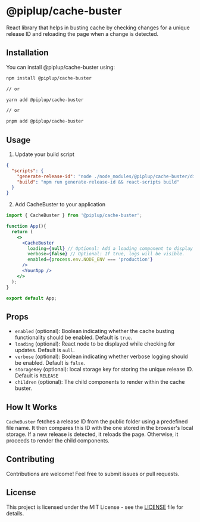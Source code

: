 # @piplup/cache-buster

React library that helps in busting cache by checking changes for a unique release ID and reloading the page when a change is detected.

## Installation

You can install @piplup/cache-buster using:

```bash
npm install @piplup/cache-buster

// or

yarn add @piplup/cache-buster

// or

pnpm add @piplup/cache-buster
```

## Usage
1. Update your build script
```json
{
  "scripts": {
    "generate-release-id": "node ./node_modules/@piplup/cache-buster/dist/generate-release-id --publicDir=public",
    "build": "npm run generate-release-id && react-scripts build"
  }
}
```

2. Add CacheBuster to your application
```jsx
import { CacheBuster } from '@piplup/cache-buster';

function App(){
  return (
    <>
      <CacheBuster 
        loading={null} // Optional: Add a loading component to display loading.
        verbose={false} // Optional: If true, logs will be visible.
        enabled={process.env.NODE_ENV === 'production'}
      />
      <YourApp />
    </>
  );
}

export default App;
```

## Props

- `enabled` (optional): Boolean indicating whether the cache busting functionality should be enabled. Default is `true`.
- `loading` (optional): React node to be displayed while checking for updates. Default is `null`.
- `verbose` (optional): Boolean indicating whether verbose logging should be enabled. Default is `false`.
- `storageKey` (optional): local storage key for storing the unique release ID. Default is `RELEASE`
- `children` (optional): The child components to render within the cache buster.

## How It Works

`CacheBuster` fetches a release ID from the public folder using a predefined file name. It then compares this ID with the one stored in the browser's local storage. If a new release is detected, it reloads the page. Otherwise, it proceeds to render the child components.

## Contributing

Contributions are welcome! Feel free to submit issues or pull requests.

## License

This project is licensed under the MIT License - see the [LICENSE](LICENSE) file for details.
